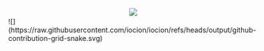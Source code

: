 <div id="header" align="center">
  <img src="https://media.giphy.com/media/du3J3cXyzhj75IOgvA/giphy.gif" width="120"/>
</div>
![](https://raw.githubusercontent.com/iocion/iocion/refs/heads/output/github-contribution-grid-snake.svg)

